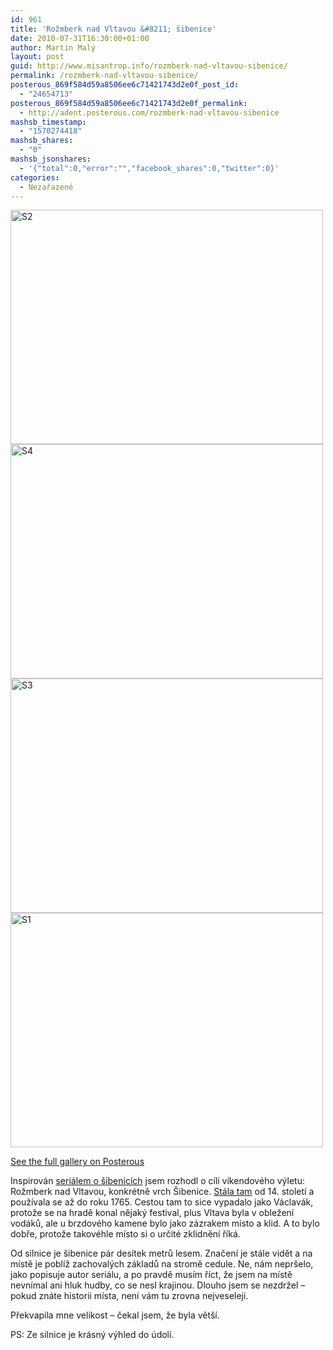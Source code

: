 ```yaml
---
id: 961
title: 'Rožmberk nad Vltavou &#8211; šibenice'
date: 2010-07-31T16:30:00+01:00
author: Martin Malý
layout: post
guid: http://www.misantrop.info/rozmberk-nad-vltavou-sibenice/
permalink: /rozmberk-nad-vltavou-sibenice/
posterous_869f584d59a8506ee6c71421743d2e0f_post_id:
  - "24654713"
posterous_869f584d59a8506ee6c71421743d2e0f_permalink:
  - http://adent.posterous.com/rozmberk-nad-vltavou-sibenice
mashsb_timestamp:
  - "1570274418"
mashsb_shares:
  - "0"
mashsb_jsonshares:
  - '{"total":0,"error":"","facebook_shares":0,"twitter":0}'
categories:
  - Nezařazené
---
```

<div class='p_embed p_image_embed'>
  <a href="http://www.misantrop.info/wp-content/uploads/2010/07/s2.jpg.scaled1000.jpg"><img alt="S2" height="375" src="http://www.misantrop.info/wp-content/uploads/2010/07/s2.jpg.scaled1000-500x375.jpg" width="500" /></a><br /> <a href="http://www.misantrop.info/wp-content/uploads/2010/07/s4.jpg.scaled1000.jpg"><img alt="S4" height="375" src="http://www.misantrop.info/wp-content/uploads/2010/07/s4.jpg.scaled1000-500x375.jpg" width="500" /></a><br /> <a href="http://www.misantrop.info/wp-content/uploads/2010/07/s3.jpg.scaled1000.jpg"><img alt="S3" height="375" src="http://www.misantrop.info/wp-content/uploads/2010/07/s3.jpg.scaled1000-500x375.jpg" width="500" /></a><br /> <a href="http://www.misantrop.info/wp-content/uploads/2010/07/s1.jpg.scaled1000.jpg"><img alt="S1" height="375" src="http://www.misantrop.info/wp-content/uploads/2010/07/s1.jpg.scaled1000-500x375.jpg" width="500" /></a></p> 
  
  <div class='p_see_full_gallery'>
    <a href="http://adent.posterous.com/rozmberk-nad-vltavou-sibenice">See the full gallery on Posterous</a>
  </div>
</div>

Inspirov&aacute;n [seri&aacute;lem o &scaron;ibenic&iacute;ch](http://twitter.com/adent/status/19894727348) jsem rozhodl o c&iacute;li v&iacute;kendov&eacute;ho v&yacute;letu: Rožmberk nad Vltavou, konkr&eacute;tně vrch &Scaron;ibenice. [St&aacute;la tam](http://www.moskyt.net/view.php?nazevclanku=nase-sibenice-10-rozmberk-nad-vltavou&cisloclanku=2008050002) od 14. stolet&iacute; a použ&iacute;vala se až do roku 1765. Cestou tam to sice vypadalo jako V&aacute;clav&aacute;k, protože se na hradě konal nějak&yacute; festival, plus Vltava byla v obležen&iacute; vod&aacute;ků, ale u brzdov&eacute;ho kamene bylo jako z&aacute;zrakem m&iacute;sto a klid. A to bylo dobře, protože takov&eacute;hle m&iacute;sto si o určit&eacute; zklidněn&iacute; ř&iacute;k&aacute;.

Od silnice je &scaron;ibenice p&aacute;r des&iacute;tek metrů lesem. Značen&iacute; je st&aacute;le vidět a na m&iacute;stě je pobl&iacute;ž zachoval&yacute;ch z&aacute;kladů na stromě cedule. Ne, n&aacute;m nepr&scaron;elo, jako popisuje autor seri&aacute;lu, a po pravdě mus&iacute;m ř&iacute;ct, že jsem na m&iacute;stě nevn&iacute;mal ani hluk hudby, co se nesl krajinou. Dlouho jsem se nezdržel &#8211; pokud zn&aacute;te historii m&iacute;sta, nen&iacute; v&aacute;m tu zrovna nejveseleji.

Překvapila mne velikost &#8211; čekal jsem, že byla vět&scaron;&iacute;.

PS: Ze silnice je kr&aacute;sn&yacute; v&yacute;hled do &uacute;dol&iacute;.